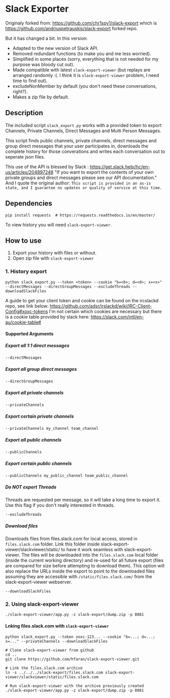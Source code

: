 
# Slack Exporter
Originaly forked from: https://github.com/chr1spy1/slack-export which is https://github.com/andriuspetrauskis/slack-export forked repo.

But it has changed a bit. In this version:
* Adapted to the new version of Slack API. 
* Removed redundant functions (to make you and me less worried).
* Simplified in some places (sorry, everything that is not needed for my purpose was bloody cut out).
* Made compatible with latest `slack-export-viewer` (but replays are arranged randomly :(. I think it is `slack-export-viewer` problem, I need time to find out).
* excludeNonMember by default (you don't need these conversations, right?).
* Makes a zip file by default.


## Description

The included script `slack_export.py` works with a provided token to export Channels, Private Channels, Direct Messages and Multi Person Messages.

This script finds public channels, private channels, direct messages and group direct messages that your user participates in, downloads the complete history for those converations and writes each conversation out to seperate json files.

This use of the API is blessed by Slack : https://get.slack.help/hc/en-us/articles/204897248
"If you want to export the contents of your own private groups and direct messages
please see our API documentation."
And I quote the original author:
`This script is provided in an as-is state, and I guarantee no updates or quality of service at this time.`

## Dependencies
```
pip install requests  # https://requests.readthedocs.io/en/master/
```
To view history you will need `slack-export-viewer`.

## How to use
1. Export your history with files or without.
2. Open zip file with `slack-export-viewer`

### 1. History export
```
python slack_export.py --token <token> --cookie "b=<b>; d=<d>; x=<x>" --directMessages --directGroupMessages --excludeThreads --downloadSlackFiles
```
A guide to get your client token and cookie can be found on the ircslackd repo, see link below:
https://github.com/adsr/irslackd/wiki/IRC-Client-Config#xoxc-tokens
I'm not certain which cookies are necessary but there is a cookie table provided by slack here:
https://slack.com/intl/en-au/cookie-table#

#### Supported Arguments
##### Export all 1:1 direct messages

`--directMessages`

##### Export all group direct messages

`--directGroupMessages`
##### Export all private channels

`--privateChannels`
##### Export certain private channels

`--privateChannels my_channel team_channel`
##### Export all public channels

`--publicChannels`
##### Export certain public channels

`--publicChannels my_public_channel team_public_channel`
##### Do NOT export Threads
Threads are requested per message, so it will take a long time to export it. Use this flag if you don't really interested in threads.

`--excludeThreads`
##### Download files
Downloads files from files.slack.com for local access, stored in `files.slack.com` folder.
Link this folder inside slack-export-viewer/slackviewer/static/ to have it work seamless with slack-export-viewer.
The files will be downloaded into the `files.slack.com` local folder (inside the current working directory) and re-used for
all future export (files are compared for size before attempting to download them). This option will also
replace the URLs inside the export to point to the downloaded files assuming they are accessible with
`/static/files.slack.com/` from the slack-export-viewer webserver.

`--downloadSlackFiles`

### 2. Using slack-export-viewer

`./slack-export-viewer/app.py -z slack-export/dump.zip -p 8081`

#### Lnking files.slack.com with `slack-export-viewer`
```
python slack_export.py --token xoxc-123... --cookie "b=...; d=...; x=..." --privateChannels --downloadSlackFiles

# Clone slack-export-viewer from github
cd ..
git clone https://github.com/hfaran/slack-export-viewer.git

# Link the files.slack.com archive
ln -s ../../../slack-export/files.slack.com slack-export-viewer/slackviewer/static/files.slack.com

# Run slack-export-viewer with the archive previously created
./slack-export-viewer/app.py -z slack-export/dump.zip -p 8081
```

